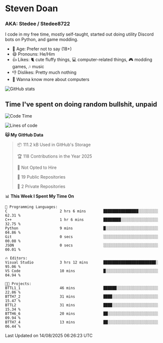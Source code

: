 # Steven Doan
### AKA: Stedee / Stedee8722
I code in my free time, mostly self-taught, started out doing utility Discord bots on Python, and game modding.

- 🤔 Age: Prefer not to say (18+)
- 😄 Pronouns: He/Him
- 👍 Likes: 🐈 cute fluffy things, 💻 computer-related things, 🎮 modding games, 🎶 music
- 👎 Dislikes: Pretty much nothing
- 🥹 Wanna know more about computers

![GitHub stats](https://github-readme-stats-iota-mocha-40.vercel.app/api?username=Stedee8722&show=prs_merged,prs_merged_percentage&show_icons=true&theme=transparent)

## Time I've spent on doing random bullshit, unpaid
<!--START_SECTION:Time I've spent on doing random bullshit, unpaid-->
![Code Time](http://img.shields.io/badge/Code%20Time-306%20hrs%206%20mins-blue)

![Lines of code](https://img.shields.io/badge/From%20Hello%20World%20I%27ve%20Written-87.0%20thousand%20lines%20of%20code-blue)

**🐱 My GitHub Data** 

> 📦 111.2 kB Used in GitHub's Storage 
 > 
> 🏆 118 Contributions in the Year 2025
 > 
> 🚫 Not Opted to Hire
 > 
> 📜 19 Public Repositories 
 > 
> 🔑 2 Private Repositories 
 > 
📊 **This Week I Spent My Time On** 

```text
💬 Programming Languages: 
C                        2 hrs 6 mins        ████████████████░░░░░░░░░   62.31 % 
C++                      1 hr 6 mins         ████████░░░░░░░░░░░░░░░░░   32.75 % 
Python                   9 mins              █░░░░░░░░░░░░░░░░░░░░░░░░   04.86 % 
Git                      0 secs              ░░░░░░░░░░░░░░░░░░░░░░░░░   00.08 % 
JSON                     0 secs              ░░░░░░░░░░░░░░░░░░░░░░░░░   00.01 % 

🔥 Editors: 
Visual Studio            3 hrs 12 mins       ████████████████████████░   95.06 % 
VS Code                  10 mins             █░░░░░░░░░░░░░░░░░░░░░░░░   04.94 % 

🐱‍💻 Projects: 
BTTL1_1                  46 mins             ██████░░░░░░░░░░░░░░░░░░░   22.86 % 
BTTH7_2                  31 mins             ████░░░░░░░░░░░░░░░░░░░░░   15.47 % 
BTTL2                    31 mins             ████░░░░░░░░░░░░░░░░░░░░░   15.34 % 
BTTH6_6                  20 mins             ██░░░░░░░░░░░░░░░░░░░░░░░   09.94 % 
BTTH7_4                  13 mins             ██░░░░░░░░░░░░░░░░░░░░░░░   06.44 % 
```


 Last Updated on 14/08/2025 06:26:23 UTC
<!--END_SECTION:Time I've spent on doing random bullshit, unpaid-->
